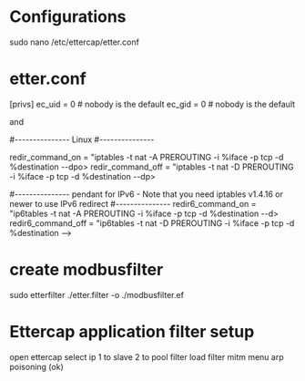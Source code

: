 # Configurations 

sudo nano /etc/ettercap/etter.conf 

# etter.conf 
[privs]
ec_uid = 0                # nobody is the default
ec_gid = 0                # nobody is the default
 
and 

#---------------
     Linux 
#---------------

   redir_command_on = "iptables -t nat -A PREROUTING -i %iface -p tcp -d %destination --dpo>
   redir_command_off = "iptables -t nat -D PREROUTING -i %iface -p tcp -d %destination --dp>
   
   
#---------------
 pendant for IPv6 - Note that you need iptables v1.4.16 or newer to use IPv6 redirect
#---------------
   redir6_command_on = "ip6tables -t nat -A PREROUTING -i %iface -p tcp -d %destination --d>
   redir6_command_off = "ip6tables -t nat -D PREROUTING -i %iface -p tcp -d %destination -->



# create modbusfilter
sudo etterfilter ./etter.filter -o ./modbusfilter.ef

# Ettercap application filter setup
open ettercap 
select ip 1 to slave 2 to pool 
filter load filter 
mitm menu
arp poisoning (ok) 
 
